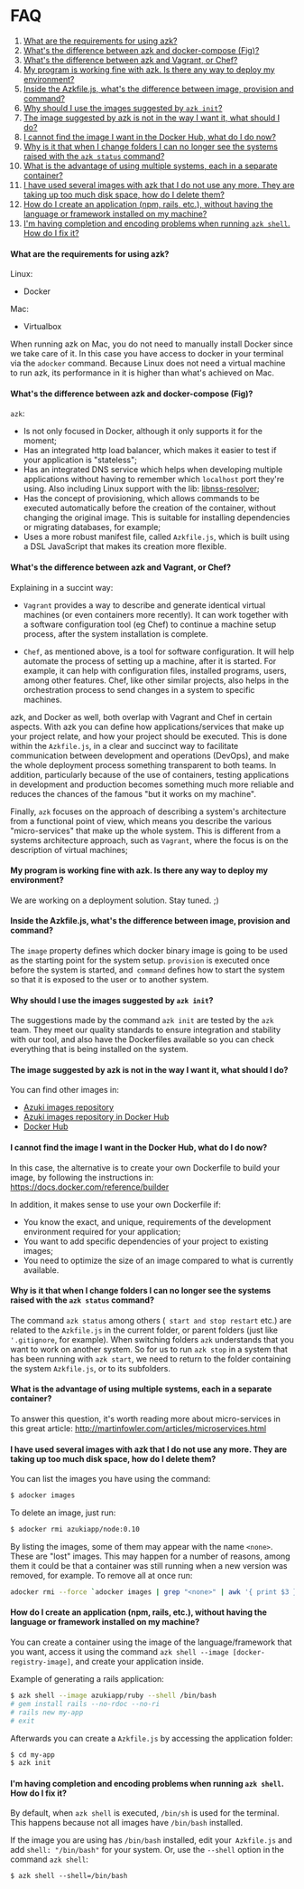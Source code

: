# FAQ

1. [What are the requirements for using azk?](README.html#what-are-the-requirements-for-using-azk)
1. [What's the difference between azk and docker-compose (Fig)?](README.html#whats-the-difference-between-azk-and-docker-compose-fig)
1. [What's the difference between azk and Vagrant, or Chef?](README.html#whats-the-difference-between-azk-and-vagrant-or-chef)
1. [My program is working fine with azk. Is there any way to deploy my environment?](README.html#my-program-is-working-fine-with-azk-is-there-any-way-to-deploy-my-environment)
1. [Inside the Azkfile.js, what's the difference between image, provision and command?](README.html#inside-the-azkfilejs-whats-the-difference-between-image-provision-and-command)
1. [Why should I use the images suggested by `azk init`?](README.html#why-should-i-use-the-images-suggested-by-azk-init)
1. [The image suggested by azk is not in the way I want it, what should I do?](README.html#the-image-suggested-by-azk-is-not-in-the-way-i-want-it-what-should-i-do)
1. [I cannot find the image I want in the Docker Hub, what do I do now?](README.html#i-cannot-find-the-image-i-want-in-the-docker-hub-what-do-i-do-now)
1. [Why is it that when I change folders I can no longer see the systems raised with the `azk status` command?](README.html#why-is-it-that-when-i-change-folders-i-can-no-longer-see-the-systems-raised-with-the-azk-status-command)
1. [What is the advantage of using multiple systems, each in a separate container?](README.html#what-is-the-advantage-of-using-multiple-systems-each-in-a-separate-container)
1. [I have used several images with azk that I do not use any more. They are taking up too much disk space, how do I delete them?](README.html#i-have-used-several-images-with-azk-that-i-do-not-use-any-more-they-are-taking-up-too-much-disk-space-how-do-i-delete-them)
1. [How do I create an application (npm, rails, etc.), without having the language or framework installed on my machine?](README.html#how-do-i-create-an-application-npm-rails-etc-without-having-the-language-or-framework-installed-on-my-machine)
1. [I'm having completion and encoding problems when running `azk shell`. How do I fix it?](README.html#im-having-completion-and-encoding-problems-when-running-azk-shell-how-do-i-fix-it)

#### What are the requirements for using azk?

Linux:
- Docker

Mac:
- Virtualbox

When running azk on Mac, you do not need to manually install Docker since we take care of it. In this case you have access to docker in your terminal via the `adocker` command. Because Linux does not need a virtual machine to run azk, its performance in it is higher than what's achieved on Mac.

#### What's the difference between azk and docker-compose (Fig)?

`azk`:

- Is not only focused in Docker, although it only supports it for the moment;
- Has an integrated http load balancer, which makes it easier to test if your application is "stateless";
- Has an integrated DNS service which helps when developing multiple applications without having to remember which `localhost` port they're using. Also including Linux support with the lib: [libnss-resolver](https://github.com/azukiapp/libnss-resolver);
- Has the concept of provisioning, which allows commands to be executed automatically before the creation of the container, without changing the original image. This is suitable for installing dependencies or migrating databases, for example;
- Uses a more robust manifest file, called `Azkfile.js`, which is built using a DSL JavaScript that makes its creation more flexible.

#### What's the difference between azk and Vagrant, or Chef?

Explaining in a succint way:

- `Vagrant` provides a way to describe and generate identical virtual machines (or even containers more recently). It can work together with a software configuration tool (eg Chef) to continue a machine setup process, after the system installation is complete.

- `Chef`, as mentioned above, is a tool for software configuration. It will help automate the process of setting up a machine, after it is started. For example, it can help with configuration files, installed programs, users, among other features. Chef, like other similar projects, also helps in the orchestration process to send changes in a system to specific machines.

azk, and Docker as well, both overlap with Vagrant and Chef in certain aspects. With azk you can define how applications/services that make up your project relate, and how your project should be executed. This is done within the `Azkfile.js`, in a clear and succinct way to facilitate communication between development and operations (DevOps), and make the whole deployment process something transparent to both teams. In addition, particularly because of the use of containers, testing applications in development and production becomes something much more reliable and reduces the chances of the famous "but it works on my machine".

Finally, `azk` focuses on the approach of describing a system's architecture from a functional point of view, which means you describe the various "micro-services" that make up the whole system. This is different from a systems architecture approach, such as `Vagrant`, where the focus is on the description of virtual machines;

#### My program is working fine with azk. Is there any way to deploy my environment?

We are working on a deployment solution. Stay tuned. ;)

#### Inside the Azkfile.js, what's the difference between image, provision and command?

The `image` property defines which docker binary image is going to be used as the starting point for the system setup. `provision` is executed once before the system is started, and` command` defines how to start the system so that it is exposed to the user or to another system.

#### Why should I use the images suggested by `azk init`?

The suggestions made by the command `azk init` are tested by the `azk` team. They meet our quality standards to ensure integration and stability with our tool, and also have the Dockerfiles available so you can check everything that is being installed on the system.

#### The image suggested by azk is not in the way I want it, what should I do?

You can find other images in:
- [Azuki images repository](http://images.azk.io/)
- [Azuki images repository in Docker Hub](https://registry.hub.docker.com/u/azukiapp)
- [Docker Hub](https://registry.hub.docker.com/)

#### I cannot find the image I want in the Docker Hub, what do I do now?

In this case, the alternative is to create your own Dockerfile to build your image, by following the instructions in: https://docs.docker.com/reference/builder

In addition, it makes sense to use your own Dockerfile if:

- You know the exact, and unique, requirements of the development environment required for your application;
- You want to add specific dependencies of your project to existing images;
- You need to optimize the size of an image compared to what is currently available.

#### Why is it that when I change folders I can no longer see the systems raised with the `azk status` command?

The command `azk status` among others (` start and stop restart` etc.) are related to the `Azkfile.js` in the current folder, or parent folders (just like `'.gitignore`, for example). When switching folders `azk` understands that you want to work on another system. So for us to run `azk stop` in a system that has been running with `azk start`, we need to return to the folder containing the system `Azkfile.js`, or to its subfolders.

#### What is the advantage of using multiple systems, each in a separate container?

To answer this question, it's worth reading more about micro-services in this great article: http://martinfowler.com/articles/microservices.html

#### I have used several images with azk that I do not use any more. They are taking up too much disk space, how do I delete them?

You can list the images you have using the command:

```sh
$ adocker images
```

To delete an image, just run:

```sh
$ adocker rmi azukiapp/node:0.10
```

By listing the images, some of them may appear with the name `<none>`. These are "lost" images. This may happen for a number of reasons, among them it could be that a container was still running when a new version was removed, for example. To remove all at once run:

```sh
adocker rmi --force `adocker images | grep "<none>" | awk '{ print $3 }'`
```

#### How do I create an application (npm, rails, etc.), without having the language or framework installed on my machine?

You can create a container using the image of the language/framework that you want, access it using the command `azk shell --image [docker-registry-image]`, and create your application inside.

Example of generating a rails application:

```sh
$ azk shell --image azukiapp/ruby --shell /bin/bash
# gem install rails --no-rdoc --no-ri
# rails new my-app
# exit
```

Afterwards you can create a `Azkfile.js` by accessing the application folder:

```sh
$ cd my-app
$ azk init
```

#### I'm having completion and encoding problems when running `azk shell`. How do I fix it?

By default, when `azk shell` is executed, `/bin/sh` is used for the terminal. This happens because not all images have `/bin/bash` installed.

If the image you are using has `/bin/bash` installed, edit your` Azkfile.js` and add `shell: "/bin/bash"` for your system. Or, use the `--shell` option in the command `azk shell`:

```shell
$ azk shell --shell=/bin/bash
```
